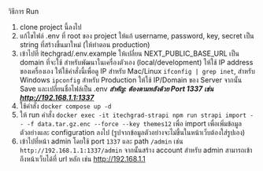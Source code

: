 วิธีการ Run
1. clone project นี้ลงไป
2. แก้ไขไฟล์ .env ที่ root ของ project ให้แก้ username, password, key, secret เป็น string ที่สร้างขึ้นมาใหม่ (ให้ทำตอน production)
3. เข้าไปที่ itechgrad/.env.example ให้เปลี่ยน NEXT_PUBLIC_BASE_URL เป็น domain ที่จะใช้ สำหรับพัฒนาในเครื่องตัวเอง (local/development) ให้ใช้ IP address ของเครื่องเอง ให้ใช้คำสั่งนี้เพื่อดู IP สำหรับ Mac/Linux ```ifconfig | grep inet```, สำหรับ Windows ```ipconfig``` สำหรับ Production ให้ใช้ IP/Domain ของ Server จากนั้น Save และเปลี่ยนชื่อไฟล์เป็น .env ***สำคัญ: ต้องตามหลังด้วย Port 1337 เช่น http://192.168.1.1:1337***
4. ใช้คำสั่ง ```docker compose up -d```
5. ให้ run คำสั่ง ```docker exec -it itechgrad-strapi npm run strapi import -- -f data.tar.gz.enc --force --key themes12``` เพื่อ import เพื่อเพิ่มข้อมูลตัวอย่างและ configuration ลงไป (รูปจากข้อมูลตัวอย่างจะไม่ขึ้นในหน้าเว็บต้องใส่รูปเอง)
6. เข้าไปที่หน้า admin โดยใช้ port ```1337``` และ path ```/admin``` เช่น ```http://192.168.1.1:1337/admin``` จากนั้นสร้าง account สำหรับ admin
สามารถเข้าถึงหน้าเว็บได้ที่ url หลัก เช่น http://192.168.1.1
